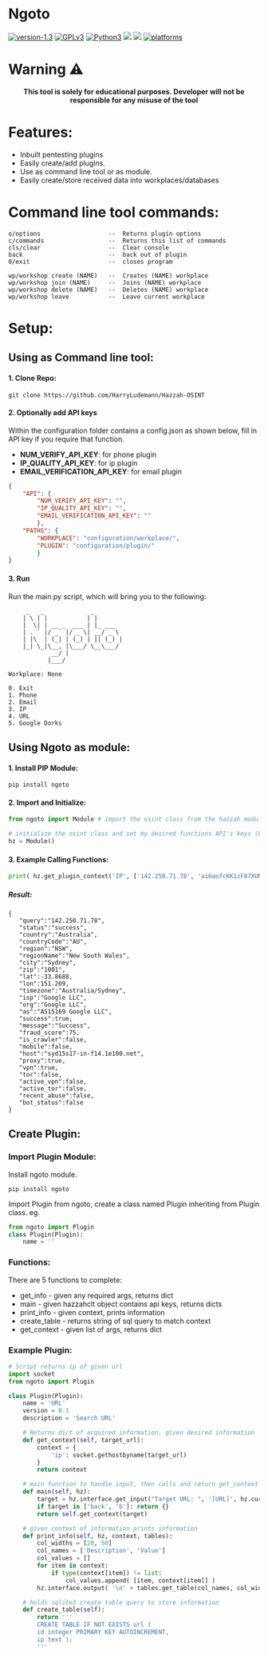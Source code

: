 # Ngoto
[![version-1.3](https://img.shields.io/badge/version-0.0.20-blue)](https://github.com/Datalux/Osintgram/releases/tag/1.3)
[![GPLv3](https://img.shields.io/badge/license-GPLv3-blue)](https://img.shields.io/badge/license-GPLv3-blue)
[![Python3](https://img.shields.io/badge/language-Python3-blue)](https://img.shields.io/badge/language-Python3-red)
[![](https://img.shields.io/badge/Built%20with-❤-blue.svg?style=flat-square)]()
[![](https://github.com/harryludemann/ngoto/workflows/pytests/badge.svg)]()
[![platforms](https://img.shields.io/badge/platform-windows%20%7C%20linux-blue)](https://github.com/loseys/Oblivion/)

# Warning :warning:

<p align="center"><b>This tool is solely for educational purposes. Developer will not be responsible for any misuse of the tool</b></p>    
    

# Features:
* Inbuilt pentesting plugins
* Easily create/add plugins.
* Use as command line tool or as module.
* Easily create/store received data into workplaces/databases

# Command line tool commands:
    o/options                   --  Returns plugin options
    c/commands                  --  Returns this list of commands
    cls/clear                   --  Clear console
    back                        --  back out of plugin
    0/exit                      --  closes program

    wp/workshop create (NAME)   --  Creates (NAME) workplace
    wp/workshop join (NAME)     --  Joins (NAME) workplace
    wp/workshop delete (NAME)   --  Deletes (NAME) workplace
    wp/workshop leave           --  Leave current workplace
# Setup:
## Using as Command line tool:
#### 1. Clone Repo:
```
git clone https://github.com/HarryLudemann/Hazzah-OSINT
```
#### 2. Optionally add API keys
Within the configuration folder contains a config.json as shown below, fill in API key if you require that function.
* **NUM_VERIFY_API_KEY**: for phone plugin
* **IP_QUALITY_API_KEY**: for ip plugin
* **EMAIL_VERIFICATION_API_KEY**: for email plugin
```json
{
    "API": {
        "NUM_VERIFY_API_KEY": "",
        "IP_QUALITY_API_KEY": "",
        "EMAIL_VERIFICATION_API_KEY": ""
        },
    "PATHS": {
        "WORKPLACE": "configuration/workplace/",
        "PLUGIN": "configuration/plugin/"
        }
}

```
#### 3. Run
Run the main.py script, which will bring you to the following:
```
     _   _             _
    | \ | |           | |
    |  \| | __ _  ___ | |_ ___
    | . ` |/ _` |/ _ \| __/ _ \
    | |\  | (_| | (_) | || (_) |
    |_| \_|\__, |\___/ \__\___/
            __/ |
           |___/

Workplace: None

0. Exit
1. Phone
2. Email
3. IP
4. URL
5. Google Dorks
```

## Using Ngoto as module:
#### 1. Install PIP Module:
```
pip install ngoto
```
#### 2. Import and Initialize:
```python
from ngoto import Module # import the osint class from the hazzah module

# initialize the osint class and set my desired functions API's keys (Below are fake API keys)
hz = Module()
```
#### 3. Example Calling Functions:
```python
print( hz.get_plugin_context('IP', ['142.250.71.78', 'ai6aofcKK1zF87XUMPzoN1s8Nx07r5Rr']) )
```
##### Result:
```
{
   "query":"142.250.71.78",
   "status":"success",
   "country":"Australia",
   "countryCode":"AU",
   "region":"NSW",
   "regionName":"New South Wales",
   "city":"Sydney",
   "zip":"1001",
   "lat":-33.8688,
   "lon":151.209,
   "timezone":"Australia/Sydney",
   "isp":"Google LLC",
   "org":"Google LLC",
   "as":"AS15169 Google LLC",
   "success":true,
   "message":"Success",
   "fraud_score":75,
   "is_crawler":false,
   "mobile":false,
   "host":"syd15s17-in-f14.1e100.net",
   "proxy":true,
   "vpn":true,
   "tor":false,
   "active_vpn":false,
   "active_tor":false,
   "recent_abuse":false,
   "bot_status":false
}
```

## Create Plugin:
### Import Plugin Module:
Install ngoto module.
```
pip install ngoto
```
Import Plugin from ngoto, create a class named Plugin inheriting from Plugin class. eg.
```python
from ngoto import Plugin
class Plugin(Plugin):
    name = ''
``` 

     
### Functions:
There are 5 functions to complete:  
* get_info - given any required args, returns dict 
* main - given hazzahclt object contains api keys, returns dicts   
* print_info - given context, prints information
* create_table - returns string of sql query to match context   
* get_context - given list of args, returns dict

### Example Plugin:
```python
# Script returns ip of given url
import socket
from ngoto import Plugin

class Plugin(Plugin):
    name = 'URL'
    version = 0.1
    description = 'Search URL'

    # Returns dict of acquired information, given desired information
    def get_context(self, target_url):
        context = {
            'ip': socket.gethostbyname(target_url)
        }
        return context

    # main function to handle input, then calls and return get_context method
    def main(self, hz):
        target = hz.interface.get_input("Target URL: ", '[URL]', hz.curr_path)
        if target in ['back', 'b']: return {}
        return self.get_context(target)

    # given context of information prints information
    def print_info(self, hz, context, tables):
        col_widths = [20, 50]
        col_names = ['Description', 'Value']
        col_values = []
        for item in context:
            if type(context[item]) != list:
                col_values.append( [item, context[item]] )
        hz.interface.output( '\n' + tables.get_table(col_names, col_widths, col_values) )

    # holds sqlite3 create table query to store information
    def create_table(self):
        return '''
        CREATE TABLE IF NOT EXISTS url (
        id integer PRIMARY KEY AUTOINCREMENT,
        ip text );
        '''
```
